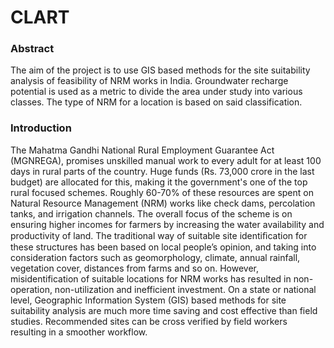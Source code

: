 # CLART
### Abstract
The aim of the project is to use GIS based methods for the site suitability analysis of feasibility of NRM works in India. Groundwater recharge potential is used as a metric to divide the area under study into various classes. The type of NRM for a location is based on said classification.
### Introduction
The Mahatma Gandhi National Rural Employment Guarantee Act (MGNREGA), promises unskilled manual work to every adult for at least 100 days in rural parts of the country. Huge funds (Rs. 73,000 crore in the last budget) are allocated for this, making it the government's one of the top rural focused schemes. Roughly 60-70% of these resources are spent on Natural Resource Management (NRM) works like check dams, percolation tanks, and irrigation channels. The overall focus of the scheme is on ensuring higher incomes for farmers by increasing the water availability and productivity of land. The traditional way of suitable site identiﬁcation for these structures has been based on local people’s opinion, and taking into consideration factors such as geomorphology, climate, annual rainfall, vegetation cover, distances from farms and so on. 
However, misidentification of suitable locations for NRM works has resulted in non-operation, non-utilization and inefficient investment. On a state or national level, Geographic Information System (GIS) based methods for site suitability analysis are much more time saving and cost effective than field studies. Recommended sites can be cross verified by field workers resulting in a smoother workflow.
